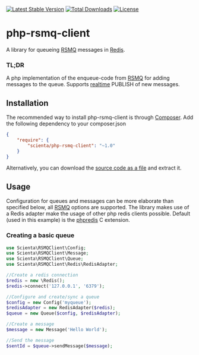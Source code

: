 [![Latest Stable Version](https://poser.pugx.org/scienta/php-rsmq-client/v/stable?format=flat)](https://packagist.org/packages/scienta/php-rsmq-client)
[![Total Downloads](https://poser.pugx.org/syslogic/php-rsmq-client/downloads?format=flat)](https://packagist.org/packages/syslogic/php-rsmq-client/stats)
[![License](https://poser.pugx.org/scienta/php-rsmq-client/license)](https://packagist.org/packages/scienta/php-rsmq-client)


# php-rsmq-client
A library for queueing [RSMQ](https://www.npmjs.com/package/rsmq) messages in [Redis](https://redis.io/).


### TL;DR
A php implementation of the enqueue-code from [RSMQ](https://www.npmjs.com/package/rsmq) for adding messages to the queue.
Supports [realtime](https://www.npmjs.com/package/rsmq#realtime) PUBLISH of new messages.


Installation
------------
The recommended way to install php-rsmq-client is through [Composer](https://getcomposer.org/).
Add the following dependency to your composer.json
```json
{
	"require": {
		"scienta/php-rsmq-client": "~1.0"
	}
}
```
Alternatively, you can download the [source code as a file](https://github.com/ScientaNL/php-rsqm-client/releases) and extract it.


Usage
-----

Configuration for queues and messages can be more elaborate than specified below, all [RSMQ](https://www.npmjs.com/package/rsmq) options are supported.
The library makes use of a Redis adapter make the usage of other php redis clients possible.
Default (used in this example) is the [phpredis](https://github.com/phpredis/phpredis) C extension.

### Creating a basic queue
```php
use Scienta\RSMQClient\Config;
use Scienta\RSMQClient\Message;
use Scienta\RSMQClient\Queue;
use Scienta\RSMQClient\Redis\RedisAdapter;

//Create a redis connection
$redis = new \Redis();
$redis->connect('127.0.0.1', '6379');

//Configure and create/sync a queue
$config = new Config('myqueue');
$redisAdapter = new RedisAdapter($redis);
$queue = new Queue($config, $redisAdapter);

//Create a message
$message = new Message('Hello World');

//Send the message
$sentId = $queue->sendMessage($message);
```
